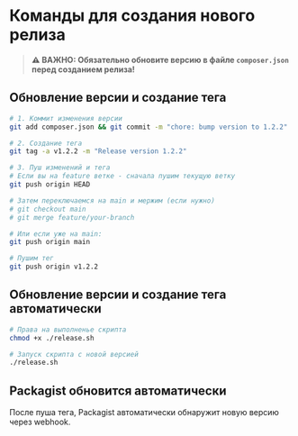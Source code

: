 # Команды для создания нового релиза

> **⚠️ ВАЖНО: Обязательно обновите версию в файле `composer.json` перед созданием релиза!**

## Обновление версии и создание тега

```bash
# 1. Коммит изменения версии
git add composer.json && git commit -m "chore: bump version to 1.2.2"

# 2. Создание тега
git tag -a v1.2.2 -m "Release version 1.2.2"

# 3. Пуш изменений и тега
# Если вы на feature ветке - сначала пушим текущую ветку
git push origin HEAD

# Затем переключаемся на main и мержим (если нужно)
# git checkout main
# git merge feature/your-branch

# Или если уже на main:
git push origin main

# Пушим тег
git push origin v1.2.2
```
## Обновление версии и создание тега автоматически
```bash
# Права на выполненье скрипта
chmod +x ./release.sh

# Запуск скрипта с новой версией
./release.sh
```

## Packagist обновится автоматически
После пуша тега, Packagist автоматически обнаружит новую версию через webhook.
